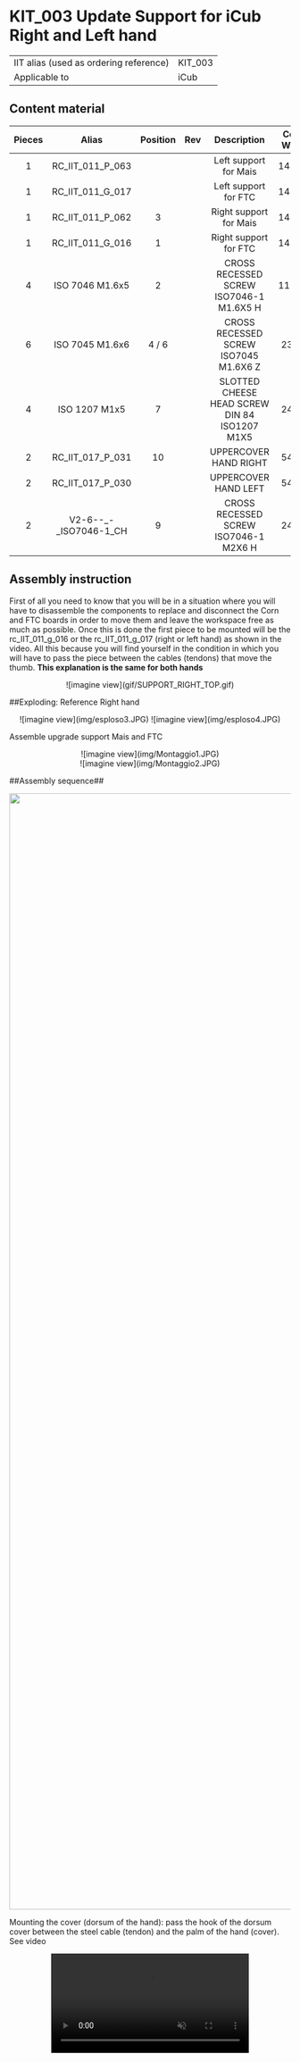 # **KIT_003 Update Support for iCub Right and Left hand**


|       |       	          |
|   :--- |    :-----------           |
|    IIT alias (used as ordering reference)| KIT_003  |
|    Applicable to|iCub | 

## Content material

|  Pieces |     Alias           | Position | Rev |          Description                              |  Cod. Wgst |
|   :---: |    :---:            |  :---:   |:---:|             :---:                                 |   :---:   |
|     1   |  RC_IIT_011_P_063   |          |     |      Left support for Mais                        | 14357 |
|     1   | RC_IIT_011_G_017    |          |     |      Left support for FTC                         | 14354 | 
|     1   |  RC_IIT_011_P_062   |     3    |     |     Right support for Mais                        | 14356 |
|     1   |  RC_IIT_011_G_016   |     1    |     |     Right support for FTC                         | 14355 |
|     4   |  ISO 7046 M1.6x5    |     2    |     |     CROSS RECESSED SCREW ISO7046-1 M1.6X5 H       | 11229 |
|     6   | ISO 7045 M1.6x6     |  4 / 6   |     |     CROSS RECESSED SCREW ISO7045 M1.6X6 Z         |  2399 |
|     4   | ISO 1207 M1x5       |     7    |     |     SLOTTED CHEESE HEAD SCREW DIN 84 ISO1207 M1X5 |  2406 |
|     2   | RC_IIT_017_P_031    |    10    |     |     UPPERCOVER HAND RIGHT                         |  5448 |   
|     2   | RC_IIT_017_P_030    |          |     |     UPPERCOVER HAND LEFT                          |  5447 |      
|     2   |  V2-6--_-_ISO7046-1_CH |   9   |     |    CROSS RECESSED SCREW ISO7046-1 M2X6 H          |  2440 |

## Assembly instruction

First of all you need to know that you will be in a situation where you will have to disassemble the components to replace and disconnect the Corn and FTC boards  in order to move them and leave the workspace free as much as possible.
Once this is done the first piece to be mounted will be the rc_IIT_011_g_016 or the rc_IIT_011_g_017 (right or left hand) as shown in the video. All this because you will find yourself in the condition in which you will have to pass the piece between the cables (tendons) that move the thumb.
**This explanation is the same for both hands**

<center> ![imagine view](gif/SUPPORT_RIGHT_TOP.gif) </center>

##Exploding: 
Reference Right hand

<center> ![imagine view](img/esploso3.JPG) ![imagine view](img/esploso4.JPG)  </center>

Assemble upgrade support Mais and FTC 

<center> ![imagine view](img/Montaggio1.JPG) </center>

<center> ![imagine view](img/Montaggio2.JPG) </center>

##Assembly sequence##
<div width="100%">
    <img src="../gif/4.gif" width="2000px" height="auto" >
</div>

Mounting the cover (dorsum of the hand):
pass the hook of the dorsum cover between the steel cable (tendon) and the palm of the hand (cover).
See video

<video style="display: block;margin-left: auto;margin-right: auto;width:70%; border:solid 1px" controls autoplay muted>
    <source src="../movie/video.mp4">
</video>
